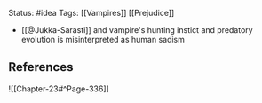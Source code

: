Status: #idea
Tags: [[Vampires]]  [[Prejudice]]

* [[@Jukka-Sarasti]] and vampire's hunting instict and predatory evolution is misinterpreted as human sadism

## References

![[Chapter-23#^Page-336]] 